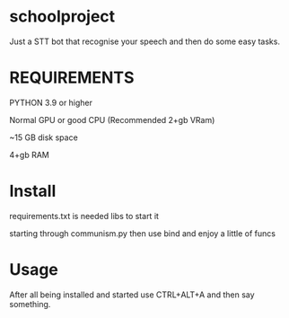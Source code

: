 # schoolproject
Just a STT bot that recognise your speech and then do some easy tasks.

# REQUIREMENTS
PYTHON 3.9 or higher
 
Normal GPU or good CPU (Recommended 2+gb VRam)
 
~15 GB disk space
 
 4+gb RAM

# Install
requirements.txt is needed libs to start it

starting through communism.py then use bind and enjoy a little of funcs

# Usage
After all being installed and started use CTRL+ALT+A and then say something.
